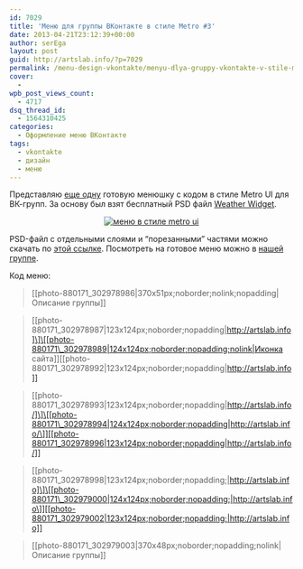 ```yaml
---
id: 7029
title: 'Меню для группы ВКонтакте в стиле Metro #3'
date: 2013-04-21T23:12:39+00:00
author: serEga
layout: post
guid: http://artslab.info/?p=7029
permalink: /menu-design-vkontakte/menyu-dlya-gruppy-vkontakte-v-stile-metro-3/
cover:
  -
wpb_post_views_count:
  - 4717
dsq_thread_id:
  - 1564310425
categories:
  - Оформление меню ВКонтакте
tags:
  - vkontakte
  - дизайн
  - меню
---
```

Представляю [еще одну](http://artslab.info/category/menu-design-vkontakte/) готовую менюшку с кодом в стиле Metro UI для ВК-групп. За основу был взят бесплатный PSD файл [Weather Widget](http://dribbble.com/shots/894214-Weather-Widget-freebie?list=users).

<center>
  <a href="http://googledrive.com/host/0B9lHVSSSdxdxd0hjdUdmRzY3Tjg/vk_menu_metro_style.jpg"><img src="http://googledrive.com/host/0B9lHVSSSdxdxd0hjdUdmRzY3Tjg/vk_menu_metro_style-236x300.jpg" alt="меню в стиле metro ui" class="aligncenter size-medium wp-image-7031" srcset="http://googledrive.com/host/0B9lHVSSSdxdxd0hjdUdmRzY3Tjg/vk_menu_metro_style-236x300.jpg 236w, http://googledrive.com/host/0B9lHVSSSdxdxd0hjdUdmRzY3Tjg/vk_menu_metro_style.jpg 370w" sizes="(max-width: 236px) 100vw, 236px" /></a>
</center>



<!--more-->

PSD-файл с отдельными слоями и &#8220;порезанными&#8221; частями можно скачать по [этой ссылке](https://www.box.com/s/uwrl1kkkgr4bd2as9vk4). Посмотреть на готовое меню можно в <a href="http://vk.com/pages?oid=-880171&#038;p=metro_menu" target="_blank">нашей группе</a>.

Код меню:

> [­[photo-880171_302978986|370x51px;noborder;nolink;nopadding|Описание группы]]

> \[­[photo-880171\_302978987|123x124px;noborder;nopadding|http://artslab.info]\]\[­[photo-880171\_302978989|124x124px;noborder;nopadding;nolink|Иконка сайта\]][­[photo-880171_302978992|123x124px;noborder;nopadding|http://artslab.info]]

> \[­[photo-880171\_302978993|123x124px;noborder;nopadding|http://artslab.info/]\]\[­[photo-880171\_302978994|124x124px;noborder;nopadding|http://artslab.info/\]][­[photo-880171_302978996|123x124px;noborder;nopadding|http://artslab.info/]]

> \[­[photo-880171\_302978998|123x124px;noborder;nopadding;|http://artslab.info]\]\[­[photo-880171\_302979000|124x124px;noborder;nopadding;|http://artslab.info\]][­[photo-880171_302979002|123x124px;noborder;nopadding;|http://artslab.info]]

> [­[photo-880171_302979003|370x48px;noborder;nopadding;nolink|Описание группы]]